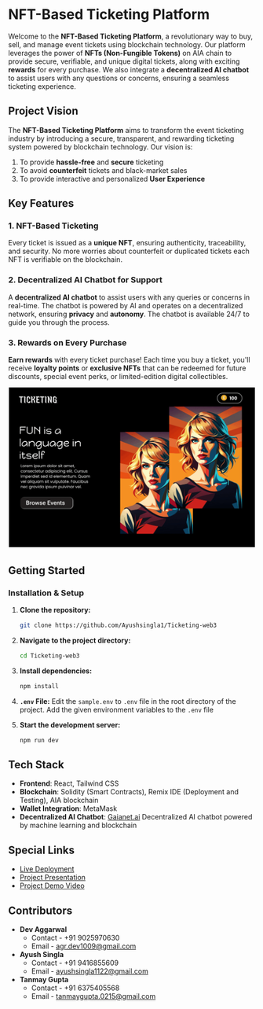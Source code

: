 # NFT-Based Ticketing Platform

Welcome to the **NFT-Based Ticketing Platform**, a revolutionary way to buy, sell, and manage event tickets using blockchain technology. Our platform leverages the power of **NFTs (Non-Fungible Tokens)** on AIA chain to provide secure, verifiable, and unique digital tickets, along with exciting **rewards** for every purchase. We also integrate a **decentralized AI chatbot** to assist users with any questions or concerns, ensuring a seamless ticketing experience.

## Project Vision

The **NFT-Based Ticketing Platform** aims to transform the event ticketing industry by introducing a secure, transparent, and rewarding ticketing system powered by blockchain technology. Our vision is:

1. To provide **hassle-free** and **secure** ticketing
2. To avoid **counterfeit** tickets and black-market sales
3. To provide interactive and personalized **User Experience**


## Key Features

### 1. **NFT-Based Ticketing**

Every ticket is issued as a **unique NFT**, ensuring authenticity, traceability, and security. No more worries about counterfeit or duplicated tickets each NFT is verifiable on the blockchain.

### 2. **Decentralized AI Chatbot for Support**

A **decentralized AI chatbot** to assist users with any queries or concerns in real-time. The chatbot is powered by AI and operates on a decentralized network, ensuring **privacy** and **autonomy**. The chatbot is available 24/7 to guide you through the process.

### 3. **Rewards on Every Purchase**

**Earn rewards** with every ticket purchase! Each time you buy a ticket, you'll receive **loyalty points** or **exclusive NFTs** that can be redeemed for future discounts, special event perks, or limited-edition digital collectibles.

![](./gif.gif)

## Getting Started

### Installation & Setup

1. **Clone the repository:**

   ```bash
   git clone https://github.com/Ayushsingla1/Ticketing-web3
   ```

2. **Navigate to the project directory:**

   ```bash
   cd Ticketing-web3
   ```

3. **Install dependencies:**

   ```bash
   npm install
   ```

4. **`.env` File:**
   Edit the `sample.env` to `.env` file in the root directory of the project.
   Add the given environment variables to the `.env` file

5. **Start the development server:**

   ```bash
   npm run dev
   ```

## Tech Stack

- **Frontend**: React, Tailwind CSS
- **Blockchain**: Solidity (Smart Contracts), Remix IDE (Deployment and Testing), AIA blockchain
- **Wallet Integration**: MetaMask
- **Decentralized AI Chatbot**: [Gaianet.ai](https://www.gaianet.ai/) Decentralized AI chatbot powered by machine learning and blockchain

## Special Links

- [Live Deployment](https://ticketing-web3-vgs3.onrender.com/)
- [Project Presentation](https://docs.google.com/presentation/d/1hxuoIbUcDDBjWdtPJP44c4pOG8dX8dUO/edit?usp=drive_web&ouid=104553686561287705803&rtpof=true)
- [Project Demo Video](https://youtu.be/7L5Sb06hoLY)

## Contributors

- **Dev Aggarwal**
  - Contact - +91 9025970630
  - Email - agr.dev1009@gmail.com
- **Ayush Singla**
  - Contact - +91 9416855609
  - Email - ayushsingla1122@gmail.com
- **Tanmay Gupta**
  - Contact - +91 6375405568
  - Email - tanmaygupta.0215@gmail.com
